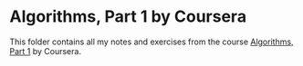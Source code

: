 # Algorithms, Part 1 by Coursera

This folder contains all my notes and exercises from the course
[Algorithms, Part 1][coursera-part-1] by Coursera.

[coursera-part-1]: https://www.coursera.org/learn/algorithms-part1
